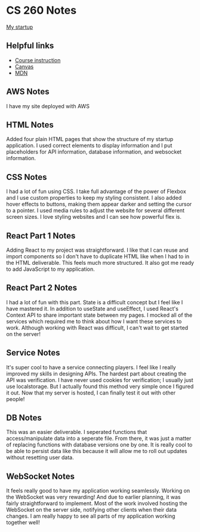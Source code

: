# CS 260 Notes

[My startup](https://simon.cs260.click)

## Helpful links

- [Course instruction](https://github.com/webprogramming260)
- [Canvas](https://byu.instructure.com)
- [MDN](https://developer.mozilla.org)

## AWS Notes

I have my site deployed with AWS

## HTML Notes

Added four plain HTML pages that show the structure of my startup application. I used correct elements to display information and I 
put placeholders for API information, database information, and websocket information.

## CSS Notes

I had a lot of fun using CSS. I take full advantage of the power of Flexbox and I use custom properties to keep my styling consistent. I also added hover effects to buttons, making them appear darker and setting the cursor to a pointer. I used media rules to adjust the website for several different screen sizes. I love styling websites and I can see how powerful flex is.

## React Part 1 Notes

Adding React to my project was straightforward. I like that I can reuse and import components so I don't have to duplicate HTML like when I had to in the HTML deliverable. This feels much more structured. It also got me ready to add JavaScript to my application.

## React Part 2 Notes

I had a lot of fun with this part. State is a difficult concept but I feel like I have mastered it. In addition to useState and useEffect, I used React's Context API to share important state between my pages. I mocked all of the services which required me to think about how I want these services to work. Although working with React was difficult, I can't wait to get started on the server!

## Service Notes

It's super cool to have a service connecting players. I feel like I really improved my skills in designing APIs. The hardest part about creating the API was verification. I have never used cookies for verification; I usually just use localstorage. But I actually found this method very simple once I figured it out. Now that my server is hosted, I can finally test it out with other people!

## DB Notes

This was an easier deliverable. I seperated functions that access/manipulate data into a seperate file. From there, it was just a matter of replacing functions with database versions one by one. It is really cool to be able to persist data like this because it will allow me to roll out updates without resetting user data.

## WebSocket Notes

It feels really good to have my application working seamlessly. Working on the WebSocket was very rewarding! And due to earlier planning, it was fairly straightforward to implement. Most of the work involved hosting the WebSocket on the server side, notifying other clients when their data changes. I am really happy to see all parts of my application working together well!
